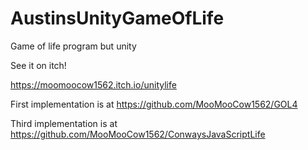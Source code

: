 # AustinsUnityGameOfLife
 Game of life program but unity

See it on itch!

https://moomoocow1562.itch.io/unitylife

First implementation is at https://github.com/MooMooCow1562/GOL4

Third implementation is at https://github.com/MooMooCow1562/ConwaysJavaScriptLife
